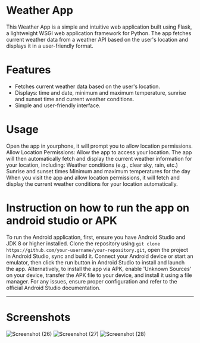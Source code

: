 # Weather App
This Weather App is a simple and intuitive web application built using Flask, a lightweight WSGI web application framework for Python. 
The app fetches current weather data from a weather API based on the user's location and displays it in a user-friendly format.

# Features
- Fetches current weather data based on the user's location.
- Displays: time and date, minimum and maximum temperature, sunrise and sunset time and current weather conditions.
- Simple and user-friendly interface.

# Usage
Open the app in yourphone, it will prompt you to allow location permissions.
Allow Location Permissions:
Allow the app to access your location. The app will then automatically fetch and display the current weather information for your location, including:
Weather conditions (e.g., clear sky, rain, etc.)
Sunrise and sunset times
Minimum and maximum temperatures for the day
When you visit the app and allow location permissions, it will fetch and display the current weather conditions for your location automatically.

# Instruction on how to run the app on android studio or APK
To run the Android application, first, ensure you have Android Studio and JDK 8 or higher installed. 
Clone the repository using `git clone https://github.com/your-username/your-repository.git`, 
open the project in Android Studio, sync and build it. 
Connect your Android device or start an emulator, then click the run button in Android Studio to install and launch the app. 
Alternatively, to install the app via APK, enable 'Unknown Sources' on your device, transfer the APK file to your device, and install it using a file manager. 
For any issues, ensure proper configuration and refer to the official Android Studio documentation.

---


# Screenshots
![Screenshot (26)](https://github.com/shobbydun/weather_App/assets/87327873/d64d5a12-3ab5-4c2b-bdea-10ddd37eb5f9)
![Screenshot (27)](https://github.com/shobbydun/weather_App/assets/87327873/1bf07210-ccf7-4d66-a07a-d78dfaeac81e)
![Screenshot (28)](https://github.com/shobbydun/weather_App/assets/87327873/e7c0b2ec-12dc-4c4a-a913-0cec02e4a86a)
